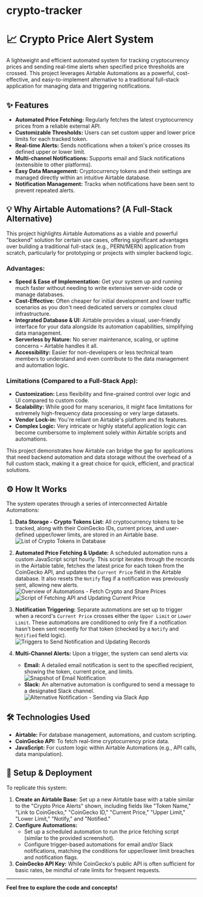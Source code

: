 # crypto-tracker

# 📈 Crypto Price Alert System

A lightweight and efficient automated system for tracking cryptocurrency prices and sending real-time alerts when specified price thresholds are crossed. This project leverages Airtable Automations as a powerful, cost-effective, and easy-to-implement alternative to a traditional full-stack application for managing data and triggering notifications.

## ✨ Features

* **Automated Price Fetching:** Regularly fetches the latest cryptocurrency prices from a reliable external API.
* **Customizable Thresholds:** Users can set custom upper and lower price limits for each tracked token.
* **Real-time Alerts:** Sends notifications when a token's price crosses its defined upper or lower limit.
* **Multi-channel Notifications:** Supports email and Slack notifications (extensible to other platforms).
* **Easy Data Management:** Cryptocurrency tokens and their settings are managed directly within an intuitive Airtable database.
* **Notification Management:** Tracks when notifications have been sent to prevent repeated alerts.

## 💡 Why Airtable Automations? (A Full-Stack Alternative)

This project highlights Airtable Automations as a viable and powerful "backend" solution for certain use cases, offering significant advantages over building a traditional full-stack (e.g., PERN/MERN) application from scratch, particularly for prototyping or projects with simpler backend logic.

### Advantages:

* **Speed & Ease of Implementation:** Get your system up and running much faster without needing to write extensive server-side code or manage databases.
* **Cost-Effective:** Often cheaper for initial development and lower traffic scenarios as you don't need dedicated servers or complex cloud infrastructure.
* **Integrated Database & UI:** Airtable provides a visual, user-friendly interface for your data alongside its automation capabilities, simplifying data management.
* **Serverless by Nature:** No server maintenance, scaling, or uptime concerns – Airtable handles it all.
* **Accessibility:** Easier for non-developers or less technical team members to understand and even contribute to the data management and automation logic.

### Limitations (Compared to a Full-Stack App):

* **Customization:** Less flexibility and fine-grained control over logic and UI compared to custom code.
* **Scalability:** While good for many scenarios, it might face limitations for extremely high-frequency data processing or very large datasets.
* **Vendor Lock-in:** You're reliant on Airtable's platform and its features.
* **Complex Logic:** Very intricate or highly stateful application logic can become cumbersome to implement solely within Airtable scripts and automations.

This project demonstrates how Airtable can bridge the gap for applications that need backend automation and data storage without the overhead of a full custom stack, making it a great choice for quick, efficient, and practical solutions.

## ⚙️ How It Works

The system operates through a series of interconnected Airtable Automations:

1.  **Data Storage - Crypto Tokens List:**
    All cryptocurrency tokens to be tracked, along with their CoinGecko IDs, current prices, and user-defined upper/lower limits, are stored in an Airtable base.
    ![List of Crypto Tokens in Database](images/list_of_crypto_tokens_in_database.jpg)

2.  **Automated Price Fetching & Update:**
    A scheduled automation runs a custom JavaScript script hourly. This script iterates through the records in the Airtable table, fetches the latest price for each token from the CoinGecko API, and updates the `Current Price` field in the Airtable database. It also resets the `Notify` flag if a notification was previously sent, allowing new alerts.
    ![Overview of Automations - Fetch Crypto and Share Prices](images/overview_of_automations.jpg)
    ![Script of Fetching API and Updating Current Price](images/script_of_fetching_api_and_updating_current_price.jpg)

3.  **Notification Triggering:**
    Separate automations are set up to trigger when a record's `Current Price` crosses either the `Upper Limit` or `Lower Limit`. These automations are conditioned to only fire if a notification hasn't been sent recently for that token (checked by a `Notify` and `Notified` field logic).
    ![Triggers to Send Notification and Updating Records](images/triggers-to-send-notification-and-updating-records.jpg)

4.  **Multi-Channel Alerts:**
    Upon a trigger, the system can send alerts via:
    * **Email:** A detailed email notification is sent to the specified recipient, showing the token, current price, and limits.
        ![Snapshot of Email Notification](images/snapshot_of_email_notification.png)
    * **Slack:** An alternative automation is configured to send a message to a designated Slack channel.
        ![Alternative Notification - Sending via Slack App](images/alternative_notification_sending_thru_slack_app.jpg)

## 🛠️ Technologies Used

* **Airtable:** For database management, automations, and custom scripting.
* **CoinGecko API:** To fetch real-time cryptocurrency price data.
* **JavaScript:** For custom logic within Airtable Automations (e.g., API calls, data manipulation).

## 🚀 Setup & Deployment

To replicate this system:

1.  **Create an Airtable Base:** Set up a new Airtable base with a table similar to the "Crypto Price Alerts" shown, including fields like "Token Name," "Link to CoinGecko," "CoinGecko ID," "Current Price," "Upper Limit," "Lower Limit," "Notify," and "Notified."
2.  **Configure Automations:**
    * Set up a scheduled automation to run the price fetching script (similar to the provided screenshot).
    * Configure trigger-based automations for email and/or Slack notifications, matching the conditions for upper/lower limit breaches and notification flags.
3.  **CoinGecko API Key:** While CoinGecko's public API is often sufficient for basic rates, be mindful of rate limits for frequent requests.

---

**Feel free to explore the code and concepts!**